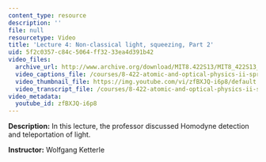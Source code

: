 ```yaml
---
content_type: resource
description: ''
file: null
resourcetype: Video
title: 'Lecture 4: Non-classical light, squeezing, Part 2'
uid: 5f2c0357-c84c-5064-ff32-33ea4d391b42
video_files:
  archive_url: http://www.archive.org/download/MIT8.422S13/MIT8_422S13_lec04-2_300k.mp4
  video_captions_file: /courses/8-422-atomic-and-optical-physics-ii-spring-2013/039b4c6e2f5b5ec9916b3fc0ad5c257e_zfBXJQ-i6p8.vtt
  video_thumbnail_file: https://img.youtube.com/vi/zfBXJQ-i6p8/default.jpg
  video_transcript_file: /courses/8-422-atomic-and-optical-physics-ii-spring-2013/cccade15b424fa1503783f92e4ad1f71_zfBXJQ-i6p8.pdf
video_metadata:
  youtube_id: zfBXJQ-i6p8
---
```


**Description:** In this lecture, the professor discussed Homodyne detection and teleportation of light.

**Instructor:** Wolfgang Ketterle
